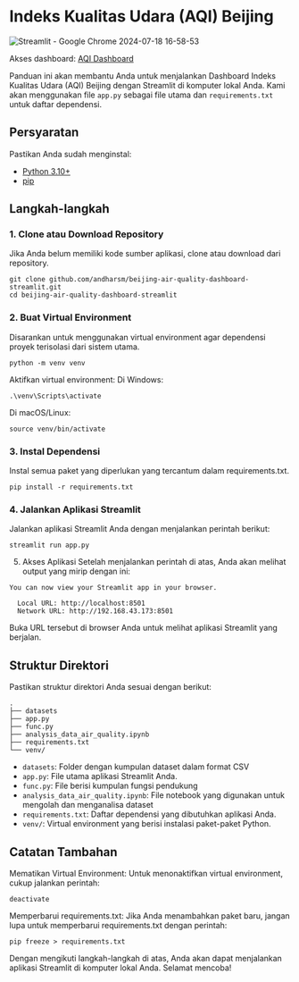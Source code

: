 # Indeks Kualitas Udara (AQI) Beijing

![Streamlit - Google Chrome 2024-07-18 16-58-53](https://github.com/user-attachments/assets/8c5b1924-8545-4841-8cf1-0c430b537644)

Akses dashboard: [AQI Dashboard](https://beijing-air-quality-dashboard.streamlit.app/)

Panduan ini akan membantu Anda untuk menjalankan Dashboard Indeks Kualitas Udara (AQI) Beijing dengan Streamlit di komputer lokal Anda. Kami akan menggunakan file `app.py` sebagai file utama dan `requirements.txt` untuk daftar dependensi.

## Persyaratan

Pastikan Anda sudah menginstal:
- [Python 3.10+](https://www.python.org/downloads/)
- [pip](https://pip.pypa.io/en/stable/installation/)

## Langkah-langkah

### 1. Clone atau Download Repository

Jika Anda belum memiliki kode sumber aplikasi, clone atau download dari repository.

```
git clone github.com/andharsm/beijing-air-quality-dashboard-streamlit.git
cd beijing-air-quality-dashboard-streamlit
```

### 2. Buat Virtual Environment
Disarankan untuk menggunakan virtual environment agar dependensi proyek terisolasi dari sistem utama.

```
python -m venv venv
```

Aktifkan virtual environment:
Di Windows:
```
.\venv\Scripts\activate
```

Di macOS/Linux:
```
source venv/bin/activate
```

### 3. Instal Dependensi
Instal semua paket yang diperlukan yang tercantum dalam requirements.txt.
```
pip install -r requirements.txt
```

### 4. Jalankan Aplikasi Streamlit
Jalankan aplikasi Streamlit Anda dengan menjalankan perintah berikut:
```
streamlit run app.py
```

5. Akses Aplikasi
Setelah menjalankan perintah di atas, Anda akan melihat output yang mirip dengan ini:
```
You can now view your Streamlit app in your browser.

  Local URL: http://localhost:8501
  Network URL: http://192.168.43.173:8501
```

Buka URL tersebut di browser Anda untuk melihat aplikasi Streamlit yang berjalan.

## Struktur Direktori
Pastikan struktur direktori Anda sesuai dengan berikut:
```
.
├── datasets
├── app.py
├── func.py
├── analysis_data_air_quality.ipynb
├── requirements.txt
└── venv/
```

* `datasets`: Folder dengan kumpulan dataset dalam format CSV
* `app.py`: File utama aplikasi Streamlit Anda.
* `func.py`: File berisi kumpulan fungsi pendukung
* `analysis_data_air_quality.ipynb`: File notebook yang digunakan untuk mengolah dan menganalisa dataset
* `requirements.txt`: Daftar dependensi yang dibutuhkan aplikasi Anda.
* `venv/`: Virtual environment yang berisi instalasi paket-paket Python.

## Catatan Tambahan
Mematikan Virtual Environment:
Untuk menonaktifkan virtual environment, cukup jalankan perintah:
```
deactivate
```
Memperbarui requirements.txt:
Jika Anda menambahkan paket baru, jangan lupa untuk memperbarui requirements.txt dengan perintah:
```
pip freeze > requirements.txt
```

Dengan mengikuti langkah-langkah di atas, Anda akan dapat menjalankan aplikasi Streamlit di komputer lokal Anda. Selamat mencoba!
